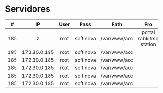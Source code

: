 # Servidores

|  #  |      IP      | User |   Pass    |     Path     |           Pro           | HML | Dev |     |     |
| :-: | :----------: | :--: | :-------: | :----------: | :---------------------: | --- | --- | --- | --- |
| 185 |      z       | root | softinova | /var/www/acc | portal rabbitmq station |     |     |     |     |
| 185 | 172.30.0.185 | root | softinova | /var/www/acc |                         |     |     |     |     |
| 185 | 172.30.0.185 | root | softinova | /var/www/acc |                         |     |     |     |     |
| 185 | 172.30.0.185 | root | softinova | /var/www/acc |                         |     |     |     |     |
| 185 | 172.30.0.185 | root | softinova | /var/www/acc |                         |     |     |     |     |
| 185 | 172.30.0.185 | root | softinova | /var/www/acc |                         |     |     |     |     |
